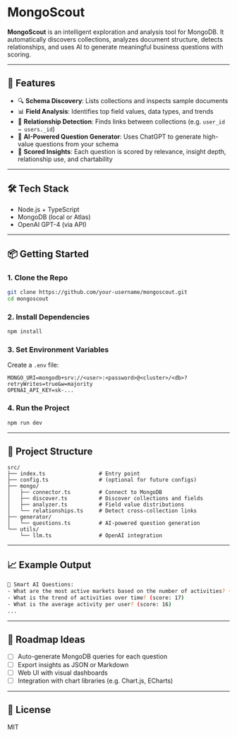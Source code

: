 # MongoScout

**MongoScout** is an intelligent exploration and analysis tool for MongoDB. It automatically discovers collections, analyzes document structure, detects relationships, and uses AI to generate meaningful business questions with scoring.

---

## 🚀 Features

* 🔍 **Schema Discovery**: Lists collections and inspects sample documents
* 📊 **Field Analysis**: Identifies top field values, data types, and trends
* 🔗 **Relationship Detection**: Finds links between collections (e.g. `user_id → users._id`)
* 🤖 **AI-Powered Question Generator**: Uses ChatGPT to generate high-value questions from your schema
* 🧠 **Scored Insights**: Each question is scored by relevance, insight depth, relationship use, and chartability

---

## 🛠 Tech Stack

* Node.js + TypeScript
* MongoDB (local or Atlas)
* OpenAI GPT-4 (via API)

---

## 📦 Getting Started

### 1. Clone the Repo

```bash
git clone https://github.com/your-username/mongoscout.git
cd mongoscout
```

### 2. Install Dependencies

```bash
npm install
```

### 3. Set Environment Variables

Create a `.env` file:

```env
MONGO_URI=mongodb+srv://<user>:<password>@<cluster>/<db>?retryWrites=true&w=majority
OPENAI_API_KEY=sk-...
```

### 4. Run the Project

```bash
npm run dev
```

---

## 📂 Project Structure

```
src/
├── index.ts                 # Entry point
├── config.ts                # (optional for future configs)
├── mongo/
│   ├── connector.ts         # Connect to MongoDB
│   ├── discover.ts          # Discover collections and fields
│   ├── analyzer.ts          # Field value distributions
│   └── relationships.ts     # Detect cross-collection links
├── generator/
│   └── questions.ts         # AI-powered question generation
└── utils/
    └── llm.ts               # OpenAI integration
```

---

## 📈 Example Output

```bash
🤖 Smart AI Questions:
- What are the most active markets based on the number of activities? (score: 18)
- What is the trend of activities over time? (score: 17)
- What is the average activity per user? (score: 16)
...
```

---

## 📌 Roadmap Ideas

* [ ] Auto-generate MongoDB queries for each question
* [ ] Export insights as JSON or Markdown
* [ ] Web UI with visual dashboards
* [ ] Integration with chart libraries (e.g. Chart.js, ECharts)

---

## 📃 License

MIT
